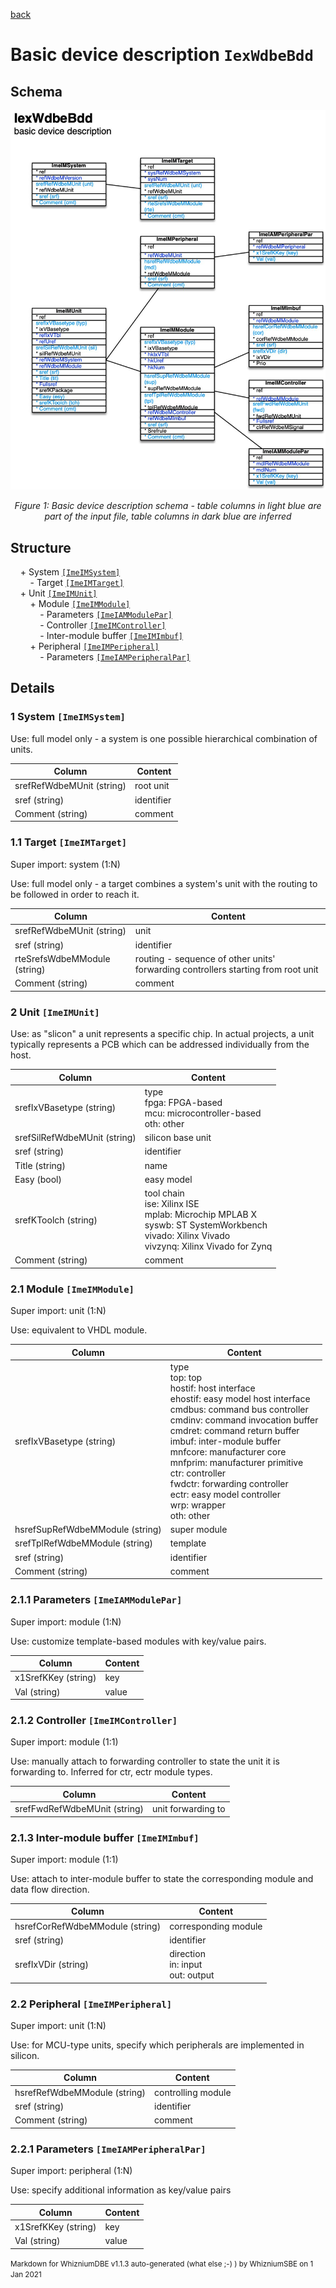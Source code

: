 [back](../dbemdl.md)

Basic device description ``IexWdbeBdd``
===

Schema
---

![](./IexWdbeBdd.jpg)

<p align="center"><em>Figure 1: Basic device description schema - table columns in light blue are part of the input file, table columns in dark blue are inferred</em></p>

Structure
---

[//]: # (IP structure - BEGIN)

&nbsp;&nbsp;&nbsp;&nbsp;\+ System [``[ImeIMSystem]``](#1-system-imeimsystem)
<br>&nbsp;&nbsp;&nbsp;&nbsp;&nbsp;&nbsp;&nbsp;&nbsp;\- Target [``[ImeIMTarget]``](#11-target-imeimtarget)
<br>&nbsp;&nbsp;&nbsp;&nbsp;\+ Unit [``[ImeIMUnit]``](#2-unit-imeimunit)
<br>&nbsp;&nbsp;&nbsp;&nbsp;&nbsp;&nbsp;&nbsp;&nbsp;\+ Module [``[ImeIMModule]``](#21-module-imeimmodule)
<br>&nbsp;&nbsp;&nbsp;&nbsp;&nbsp;&nbsp;&nbsp;&nbsp;&nbsp;&nbsp;&nbsp;&nbsp;\- Parameters [``[ImeIAMModulePar]``](#211-parameters-imeiammodulepar)
<br>&nbsp;&nbsp;&nbsp;&nbsp;&nbsp;&nbsp;&nbsp;&nbsp;&nbsp;&nbsp;&nbsp;&nbsp;\- Controller [``[ImeIMController]``](#212-controller-imeimcontroller)
<br>&nbsp;&nbsp;&nbsp;&nbsp;&nbsp;&nbsp;&nbsp;&nbsp;&nbsp;&nbsp;&nbsp;&nbsp;\- Inter-module buffer [``[ImeIMImbuf]``](#213-inter-module-buffer-imeimimbuf)
<br>&nbsp;&nbsp;&nbsp;&nbsp;&nbsp;&nbsp;&nbsp;&nbsp;\+ Peripheral [``[ImeIMPeripheral]``](#22-peripheral-imeimperipheral)
<br>&nbsp;&nbsp;&nbsp;&nbsp;&nbsp;&nbsp;&nbsp;&nbsp;&nbsp;&nbsp;&nbsp;&nbsp;\- Parameters [``[ImeIAMPeripheralPar]``](#221-parameters-imeiamperipheralpar)

[//]: # (IP structure - END)

Details
---

### 1 System ``[ImeIMSystem]``

[//]: # (IP ImeIMSystem.superUse - BEGIN)

Use: full model only - a system is one possible hierarchical combination of units.

[//]: # (IP ImeIMSystem.superUse - END)

[//]: # (IP ImeIMSystem.columns - BEGIN)

Column|Content|
-|-|
srefRefWdbeMUnit (string)|root unit|
sref (string)|identifier|
Comment (string)|comment|

[//]: # (IP ImeIMSystem.columns - END)

### 1.1 Target ``[ImeIMTarget]``

[//]: # (IP ImeIMTarget.superUse - BEGIN)

Super import: system (1:N)

Use: full model only - a target combines a system's unit with the routing to be followed in order to reach it.

[//]: # (IP ImeIMTarget.superUse - END)

[//]: # (IP ImeIMTarget.columns - BEGIN)

Column|Content|
-|-|
srefRefWdbeMUnit (string)|unit|
sref (string)|identifier|
rteSrefsWdbeMModule (string)|routing - sequence of other units' forwarding controllers starting from root unit|
Comment (string)|comment|

[//]: # (IP ImeIMTarget.columns - END)

### 2 Unit ``[ImeIMUnit]``

[//]: # (IP ImeIMUnit.superUse - BEGIN)

Use: as "slicon" a unit represents a specific chip. In actual projects, a unit typically represents a PCB which can be addressed individually from the host.

[//]: # (IP ImeIMUnit.superUse - END)

[//]: # (IP ImeIMUnit.columns - BEGIN)

Column|Content|
-|-|
srefIxVBasetype (string)|type<br>fpga: FPGA-based<br>mcu: microcontroller-based<br>oth: other|
srefSilRefWdbeMUnit (string)|silicon base unit|
sref (string)|identifier|
Title (string)|name|
Easy (bool)|easy model|
srefKToolch (string)|tool chain<br>ise: Xilinx ISE<br>mplab: Microchip MPLAB X<br>syswb: ST SystemWorkbench<br>vivado: Xilinx Vivado<br>vivzynq: Xilinx Vivado for Zynq|
Comment (string)|comment|

[//]: # (IP ImeIMUnit.columns - END)

### 2.1 Module ``[ImeIMModule]``

[//]: # (IP ImeIMModule.superUse - BEGIN)

Super import: unit (1:N)

Use: equivalent to VHDL module.

[//]: # (IP ImeIMModule.superUse - END)

[//]: # (IP ImeIMModule.columns - BEGIN)

Column|Content|
-|-|
srefIxVBasetype (string)|type<br>top: top<br>hostif: host interface<br>ehostif: easy model host interface<br>cmdbus: command bus controller<br>cmdinv: command invocation buffer<br>cmdret: command return buffer<br>imbuf: inter-module buffer<br>mnfcore: manufacturer core<br>mnfprim: manufacturer primitive<br>ctr: controller<br>fwdctr: forwarding controller<br>ectr: easy model controller<br>wrp: wrapper<br>oth: other|
hsrefSupRefWdbeMModule (string)|super module|
srefTplRefWdbeMModule (string)|template|
sref (string)|identifier|
Comment (string)|comment|

[//]: # (IP ImeIMModule.columns - END)

### 2.1.1 Parameters ``[ImeIAMModulePar]``

[//]: # (IP ImeIAMModulePar.superUse - BEGIN)

Super import: module (1:N)

Use: customize template-based modules with key/value pairs.

[//]: # (IP ImeIAMModulePar.superUse - END)

[//]: # (IP ImeIAMModulePar.columns - BEGIN)

Column|Content|
-|-|
x1SrefKKey (string)|key|
Val (string)|value|

[//]: # (IP ImeIAMModulePar.columns - END)

### 2.1.2 Controller ``[ImeIMController]``

[//]: # (IP ImeIMController.superUse - BEGIN)

Super import: module (1:1)

Use: manually attach to forwarding controller to state the unit it is forwarding to. Inferred for ctr, ectr module types.

[//]: # (IP ImeIMController.superUse - END)

[//]: # (IP ImeIMController.columns - BEGIN)

Column|Content|
-|-|
srefFwdRefWdbeMUnit (string)|unit forwarding to|

[//]: # (IP ImeIMController.columns - END)

### 2.1.3 Inter-module buffer ``[ImeIMImbuf]``

[//]: # (IP ImeIMImbuf.superUse - BEGIN)

Super import: module (1:1)

Use: attach to inter-module buffer to state the corresponding module and data flow direction.

[//]: # (IP ImeIMImbuf.superUse - END)

[//]: # (IP ImeIMImbuf.columns - BEGIN)

Column|Content|
-|-|
hsrefCorRefWdbeMModule (string)|corresponding module|
sref (string)|identifier|
srefIxVDir (string)|direction<br>in: input<br>out: output|

[//]: # (IP ImeIMImbuf.columns - END)

### 2.2 Peripheral ``[ImeIMPeripheral]``

[//]: # (IP ImeIMPeripheral.superUse - BEGIN)

Super import: unit (1:N)

Use: for MCU-type units, specify which peripherals are implemented in silicon.

[//]: # (IP ImeIMPeripheral.superUse - END)

[//]: # (IP ImeIMPeripheral.columns - BEGIN)

Column|Content|
-|-|
hsrefRefWdbeMModule (string)|controlling module|
sref (string)|identifier|
Comment (string)|comment|

[//]: # (IP ImeIMPeripheral.columns - END)

### 2.2.1 Parameters ``[ImeIAMPeripheralPar]``

[//]: # (IP ImeIAMPeripheralPar.superUse - BEGIN)

Super import: peripheral (1:N)

Use: specify additional information as key/value pairs

[//]: # (IP ImeIAMPeripheralPar.superUse - END)

[//]: # (IP ImeIAMPeripheralPar.columns - BEGIN)

Column|Content|
-|-|
x1SrefKKey (string)|key|
Val (string)|value|

[//]: # (IP ImeIAMPeripheralPar.columns - END)

<small>Markdown for WhizniumDBE v1.1.3 auto-generated (what else ;-) ) by WhizniumSBE on 1 Jan 2021</small>
